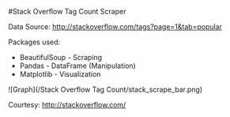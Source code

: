 #Stack Overflow Tag Count Scraper  

Data Source: http://stackoverflow.com/tags?page=1&tab=popular

Packages used:

* BeautifulSoup - Scraping
* Pandas - DataFrame (Manipulation)
* Matplotlib - Visualization

![Graph](/Stack Overflow Tag Count/stack_scrape_bar.png)

Courtesy: http://stackoverflow.com/

